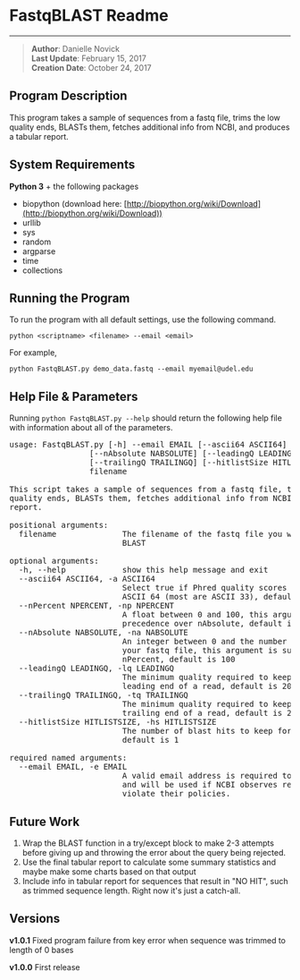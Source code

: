 # FastqBLAST Readme
***
> **Author**: Danielle Novick  
> **Last Update**: February 15, 2017  
> **Creation Date**: October 24, 2017


## Program Description

This program takes a sample of sequences from a fastq file, trims the low quality ends, BLASTs them, fetches additional info from NCBI, and produces a tabular report.

## System Requirements
**Python 3** + the following packages

* biopython (download here: [http://biopython.org/wiki/Download](http://biopython.org/wiki/Download))
* urllib
* sys
* random
* argparse
* time
* collections

## Running the Program
To run the program with all default settings, use the following command.

`python <scriptname> <filename> --email <email>`

For example,

`python FastqBLAST.py demo_data.fastq --email myemail@udel.edu` 


## Help File & Parameters
Running `python FastqBLAST.py --help` should return the following help file with information about all of the parameters. 


<pre>
usage: FastqBLAST.py [-h] --email EMAIL [--ascii64 ASCII64] [--nPercent NPERCENT]
                 [--nAbsolute NABSOLUTE] [--leadingQ LEADINGQ]
                 [--trailingQ TRAILINGQ] [--hitlistSize HITLISTSIZE]
                 filename

This script takes a sample of sequences from a fastq file, trims the low
quality ends, BLASTs them, fetches additional info from NCBI, and produces a
report.

positional arguments:
  filename              The filename of the fastq file you wish to sample and
                        BLAST

optional arguments:
  -h, --help            show this help message and exit
  --ascii64 ASCII64, -a ASCII64
                        Select true if Phred quality scores are encoded as
                        ASCII 64 (most are ASCII 33), default is False
  --nPercent NPERCENT, -np NPERCENT
                        A float between 0 and 100, this argument takes
                        precedence over nAbsolute, default is 0
  --nAbsolute NABSOLUTE, -na NABSOLUTE
                        An integer between 0 and the number of sequences in
                        your fastq file, this argument is superseded by
                        nPercent, default is 100
  --leadingQ LEADINGQ, -lq LEADINGQ
                        The minimum quality required to keep a base at the
                        leading end of a read, default is 20
  --trailingQ TRAILINGQ, -tq TRAILINGQ
                        The minimum quality required to keep a base at the
                        trailing end of a read, default is 20
  --hitlistSize HITLISTSIZE, -hs HITLISTSIZE
                        The number of blast hits to keep for the final report,
                        default is 1

required named arguments:
  --email EMAIL, -e EMAIL
                        A valid email address is required to use NCBI tools
                        and will be used if NCBI observes requests that
                        violate their policies.
</pre>




## Future Work
1. Wrap the BLAST function in a try/except block to make 2-3 attempts before giving up and throwing the error about the query being rejected.  
2. Use the final tabular report to calculate some summary statistics and maybe make some charts based on that output
3. Include info in tabular report for sequences that result in "NO HIT", such as trimmed sequence length. Right now it's just a catch-all.

## Versions
**v1.0.1** Fixed program failure from key error when sequence was trimmed to length of 0 bases  
 
**v1.0.0** First release

